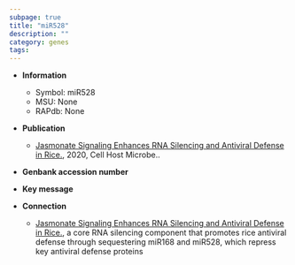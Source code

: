 ```yaml
---
subpage: true
title: "miR528"
description: ""
category: genes
tags: 
---
```


* **Information**  
    + Symbol: miR528  
    + MSU: None  
    + RAPdb: None  

* **Publication**  
    + [Jasmonate Signaling Enhances RNA Silencing and Antiviral Defense in Rice.](http://www.ncbi.nlm.nih.gov/pubmed?term=Jasmonate+Signaling+Enhances+RNA+Silencing+and+Antiviral+Defense+in+Rice.%5BTitle%5D), 2020, Cell Host Microbe..

* **Genbank accession number**  

* **Key message**  

* **Connection**  
    + [Jasmonate Signaling Enhances RNA Silencing and Antiviral Defense in Rice.](AGO18), a core RNA silencing component that promotes rice antiviral defense through sequestering miR168 and miR528, which repress key antiviral defense proteins



